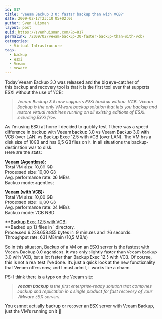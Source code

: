 ```yaml
---
id: 817
title: 'Veeam Backup 3.0: faster backup than with VCB?'
date: 2009-02-17T23:10:05+02:00
author: Sven Huisman
layout: post
guid: https://svenhuisman.com/?p=817
permalink: /2009/02/veeam-backup-30-faster-backup-than-with-vcb/
categories:
  - Virtual Infrastructure
tags:
  - backup
  - esxi
  - Veeam
  - VMware
---
```

Today <a title="Veeam backup 3.0" href="http://www.veeam.com/vmware-esx-backup.html" target="_blank">Veeam Backup 3.0</a> was released and the big eye-catcher of this backup and recovery tool is that it is the first tool ever that supports ESXi without the use of VCB:

> _Veeam Backup 3.0 now supports ESXi backup without VCB. Veeam Backup is the only VMware backup solution that lets you backup and restore virtual machines running on all existing editions of ESXi, including ESXi free._

As I&#8217;m using ESXi at home I decided to quickly test if there was a speed difference in backup with Veeam backup 3.0 vs Veeam Backup 3.0 with VCB (over LAN) vs Backup Exec 12.5 with VCB (over LAN). The VM has a disk size of 10GB and has 6,5 GB files on it. In all situations the backup-destination was to disk.  
Here are the stats:<!--more-->

<span style="text-decoration: underline;"><strong>Veeam (Agentless):</strong></span>  
Total VM size: 10,00 GB  
Processed size: 10,00 GB  
Avg. performance rate: 36 MB/s  
Backup mode: agentless

<span style="text-decoration: underline;"><strong>Veeam (with VCB):</strong></span>  
Total VM size: 10,00 GB  
Processed size: 10,00 GB  
Avg. performance rate: 34 MB/s  
Backup mode: VCB NBD

**<span style="text-decoration: underline;">Backup Exec 12.5 with VCB:<br /> </span>**Backed up 13 files in 1 directory.  
Processed 6.238.658.855 bytes in  9 minutes and  26 seconds.  
Throughput rate: 631 MB/min (10,5 MB/s)

So in this situation, Backup of a VM on an ESXi server is the fastest with Veeam Backup 3.0 agentless. It was only slightly faster than Veeam backup 3.0 with VCB, but a lot faster than Backup Exec 12.5 with VCB. Of course, this is not a real test I&#8217;ve done. It&#8217;s just a quick look at the new functionality that Veeam offers now, and I must admit, it works like a charm.

PS: I think there is a typo on the Veeam site:

> _**Veeam Backup** is the first enterprise-ready solution that combines backup and replication in a single product for fast recovery of your VMware ESX servers._

You cannot actually backup or recover an ESX server with Veeam Backup, just the VM&#8217;s running on it 🙂